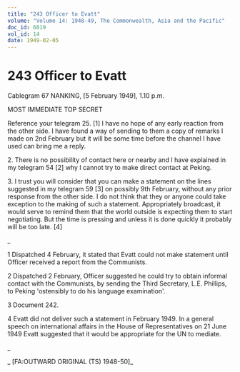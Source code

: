 ```yaml
---
title: "243 Officer to Evatt"
volume: "Volume 14: 1948-49, The Commonwealth, Asia and the Pacific"
doc_id: 6019
vol_id: 14
date: 1949-02-05
---
```


# 243 Officer to Evatt

Cablegram 67 NANKING, [5 February 1949], 1.10 p.m.

MOST IMMEDIATE TOP SECRET

Reference your telegram 25. [1] I have no hope of any early reaction from the other side. I have found a way of sending to them a copy of remarks I made on 2nd February but it will be some time before the channel I have used can bring me a reply.

2\. There is no possibility of contact here or nearby and I have explained in my telegram 54 [2] why I cannot try to make direct contact at Peking.

3\. I trust you will consider that you can make a statement on the lines suggested in my telegram 59 [3] on possibly 9th February, without any prior response from the other side. I do not think that they or anyone could take exception to the making of such a statement. Appropriately broadcast, it would serve to remind them that the world outside is expecting them to start negotiating. But the time is pressing and unless it is done quickly it probably will be too late. [4]

_

1 Dispatched 4 February, it stated that Evatt could not make statement until Officer received a report from the Communists.

2 Dispatched 2 February, Officer suggested he could try to obtain informal contact with the Communists, by sending the Third Secretary, L.E. Phillips, to Peking 'ostensibly to do his language examination'.

3 Document 242.

4 Evatt did not deliver such a statement in February 1949. In a general speech on international affairs in the House of Representatives on 21 June 1949 Evatt suggested that it would be appropriate for the UN to mediate.

_

_ [FA:OUTWARD ORIGINAL (TS) 1948-50]_
